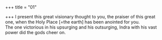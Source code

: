 +++
title = "01"

+++
I present this great visionary thought to you, the praiser of this great  one, when the Holy Place [=the earth] has been anointed for you.  
The one victorious in his upsurging and his outsurging, Indra with his  vast power did the gods cheer on.  
